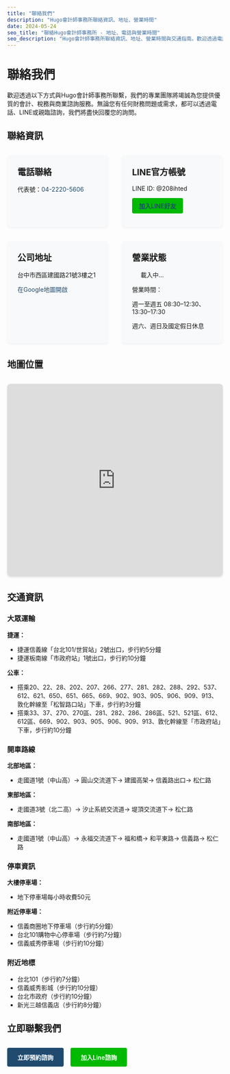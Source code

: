 ```yaml
---
title: "聯絡我們"
description: "Hugo會計師事務所聯絡資訊、地址、營業時間"
date: 2024-05-24
seo_title: "聯絡Hugo會計師事務所 - 地址、電話與營業時間"
seo_description: "Hugo會計師事務所聯絡資訊、地址、營業時間與交通指南。歡迎透過電話、LINE或親臨諮詢，我們將提供專業會計稅務服務。立即聯絡 https://hugo-accounting.com/contact/"
---
```


# 聯絡我們

歡迎透過以下方式與Hugo會計師事務所聯繫，我們的專業團隊將竭誠為您提供優質的會計、稅務與商業諮詢服務。無論您有任何財務問題或需求，都可以透過電話、LINE或親臨諮詢，我們將盡快回覆您的詢問。

## 聯絡資訊

<div class="contact-cards">
  <div class="contact-card">
    <i class="fas fa-phone-alt"></i>
    <h3>電話聯絡</h3>
    <p>代表號：<a href="tel:+886422205606">04-2220-5606</a></p>
  </div>
  
  <div class="contact-card">
    <i class="fab fa-line"></i>
    <h3>LINE官方帳號</h3>
    <p>LINE ID: @208ihted</p>
    <p><a href="https://line.me/R/ti/p/@208ihted" class="line-btn">加入LINE好友</a></p>
  </div>
  
  <div class="contact-card">
    <i class="fas fa-map-marker-alt"></i>
    <h3>公司地址</h3>
    <p>台中市西區建國路21號3樓之1</p>
    <p><a href="https://maps.google.com/?q=台中市西區建國路21號3樓之1" target="_blank">在Google地圖開啟</a></p>
  </div>
  
  <div class="contact-card">
    <i class="fas fa-clock"></i>
    <h3>營業狀態</h3>
    <div id="business-status">
      <p class="status-indicator"><span class="status-dot"></span><span id="status-text">載入中...</span></p>
      <p>營業時間：</p>
      <p>週一至週五 08:30–12:30、13:30–17:30</p>
      <p>週六、週日及國定假日休息</p>
    </div>
  </div>
</div>

## 地圖位置

<div class="map-container">
  <iframe src="https://www.google.com/maps/embed?pb=!1m18!1m12!1m3!1d3614.7635725087626!2d121.56442287605861!3d25.033632877778995!2m3!1f0!2f0!3f0!3m2!1i1024!2i768!4f13.1!3m3!1m2!1s0x3442abb6e9d7f17d%3A0xd508f7b3aa02d539!2zMTEw5Y-w5YyX5biC5L-h576p5Y2A5p2-5LuB6LevMTAw6Jmf!5e0!3m2!1szh-TW!2stw!4v1716534000000!5m2!1szh-TW!2stw" width="100%" height="450" style="border:0;" allowfullscreen="" loading="lazy" referrerpolicy="no-referrer-when-downgrade"></iframe>
</div>

## 交通資訊

### 大眾運輸

**捷運：**
- 捷運信義線「台北101/世貿站」2號出口，步行約5分鐘
- 捷運板南線「市政府站」1號出口，步行約10分鐘

**公車：**
- 搭乘20、22、28、202、207、266、277、281、282、288、292、537、612、621、650、651、665、669、902、903、905、906、909、913、敦化幹線至「松智路口站」下車，步行約3分鐘
- 搭乘33、37、270、270區、281、282、286、286區、521、521區、612、612區、669、902、903、905、906、909、913、敦化幹線至「市政府站」下車，步行約10分鐘

### 開車路線

**北部地區：**
- 走國道1號（中山高）→ 圓山交流道下→ 建國高架→ 信義路出口→ 松仁路

**東部地區：**
- 走國道3號（北二高）→ 汐止系統交流道→ 堤頂交流道下→ 松仁路

**南部地區：**
- 走國道1號（中山高）→ 永福交流道下→ 福和橋→ 和平東路→ 信義路→ 松仁路

### 停車資訊

**大樓停車場：**
- 地下停車場每小時收費50元

**附近停車場：**
- 信義商圈地下停車場（步行約5分鐘）
- 台北101購物中心停車場（步行約7分鐘）
- 信義威秀停車場（步行約10分鐘）

### 附近地標

- 台北101（步行約7分鐘）
- 信義威秀影城（步行約10分鐘）
- 台北市政府（步行約10分鐘）
- 新光三越信義店（步行約8分鐘）

## 立即聯繫我們

<div class="cta-buttons">
  <a href="/appointment/" class="btn btn-primary">立即預約諮詢</a>
  <a href="https://line.me/R/ti/p/@hugoaccounting" class="btn btn-secondary">加入Line諮詢</a>
</div>

<script>
document.addEventListener('DOMContentLoaded', function() {
  updateBusinessStatus();
  setInterval(updateBusinessStatus, 60000); // 每分鐘更新一次
});

function updateBusinessStatus() {
  const now = new Date();
  const taipeiTime = new Intl.DateTimeFormat('en-US', {
    timeZone: 'Asia/Taipei',
    hour: '2-digit',
    minute: '2-digit',
    hour12: false
  }).format(now);
  
  const day = now.getDay(); // 0 = 週日, 1-5 = 週一至週五, 6 = 週六
  const hour = parseInt(taipeiTime.split(':')[0]);
  const minute = parseInt(taipeiTime.split(':')[1]);
  const currentTime = hour * 60 + minute; // 轉換為分鐘計算
  
  const morningStart = 8 * 60 + 30; // 08:30
  const morningEnd = 12 * 60 + 30;  // 12:30
  const afternoonStart = 13 * 60 + 30; // 13:30
  const afternoonEnd = 17 * 60 + 30;  // 17:30
  
  const statusText = document.getElementById('status-text');
  const statusDot = document.querySelector('.status-dot');
  
  // 判斷是否為工作日
  if (day >= 1 && day <= 5) {
    // 判斷是否在營業時間內
    if ((currentTime >= morningStart && currentTime < morningEnd) || 
        (currentTime >= afternoonStart && currentTime < afternoonEnd)) {
      statusText.textContent = '營業中';
      statusDot.classList.add('open');
      statusDot.classList.remove('closed');
    } else if (currentTime >= morningEnd && currentTime < afternoonStart) {
      statusText.textContent = '午休中 (13:30恢復營業)';
      statusDot.classList.add('lunch');
      statusDot.classList.remove('open', 'closed');
    } else if (currentTime < morningStart) {
      statusText.textContent = '休息中 (今日08:30開始營業)';
      statusDot.classList.add('closed');
      statusDot.classList.remove('open', 'lunch');
    } else {
      statusText.textContent = '休息中 (明日08:30開始營業)';
      statusDot.classList.add('closed');
      statusDot.classList.remove('open', 'lunch');
    }
  } else {
    statusText.textContent = '休息中 (週一08:30開始營業)';
    statusDot.classList.add('closed');
    statusDot.classList.remove('open', 'lunch');
  }
}
</script>

<style>
.contact-cards {
  display: grid;
  grid-template-columns: repeat(2, 1fr);
  gap: 2rem;
  margin: 2rem 0;
}

.contact-card {
  background-color: #f8f9fa;
  border-radius: 8px;
  padding: 1.5rem;
  box-shadow: 0 2px 4px rgba(0,0,0,0.05);
  transition: transform 0.3s ease, box-shadow 0.3s ease;
}

.contact-card:hover {
  transform: translateY(-4px);
  box-shadow: 0 4px 8px rgba(0,0,0,0.1);
}

.contact-card i {
  font-size: 2rem;
  color: #204B6E;
  margin-bottom: 1rem;
}

.contact-card h3 {
  margin-top: 0;
  margin-bottom: 1rem;
  font-size: 1.25rem;
}

.contact-card p {
  margin-bottom: 0.5rem;
}

.contact-card a {
  color: #204B6E;
  text-decoration: none;
}

.contact-card a:hover {
  text-decoration: underline;
}

.qrcode {
  margin-top: 1rem;
}

.qrcode img {
  max-width: 150px;
  height: auto;
}

.map-container {
  margin: 2rem 0;
  border-radius: 8px;
  overflow: hidden;
  box-shadow: 0 2px 4px rgba(0,0,0,0.1);
}

.status-indicator {
  display: flex;
  align-items: center;
  margin-bottom: 0.5rem;
}

.status-dot {
  display: inline-block;
  width: 12px;
  height: 12px;
  border-radius: 50%;
  margin-right: 8px;
}

.status-dot.open {
  background-color: #10B981;
  box-shadow: 0 0 8px rgba(16, 185, 129, 0.6);
}

.status-dot.closed {
  background-color: #EF4444;
  box-shadow: 0 0 8px rgba(239, 68, 68, 0.6);
}

.status-dot.lunch {
  background-color: #F59E0B;
  box-shadow: 0 0 8px rgba(245, 158, 11, 0.6);
}

.cta-buttons {
  display: flex;
  gap: 1rem;
  margin: 2rem 0;
}

.btn {
  display: inline-block;
  padding: 0.75rem 1.5rem;
  border-radius: 4px;
  text-decoration: none;
  font-weight: 600;
  text-align: center;
  transition: background-color 0.3s ease;
}

.btn-primary {
  background-color: #204B6E;
  color: white;
}

.btn-primary:hover {
  background-color: #2C5F7F;
}

.btn-secondary {
  background-color: #00B900;
  color: white;
}

.btn-secondary:hover {
  background-color: #00a000;
}

.line-btn {
  display: inline-block;
  background-color: #00B900;
  color: white;
  padding: 0.5rem 1rem;
  border-radius: 4px;
  text-decoration: none;
  font-weight: 600;
  transition: background-color 0.3s ease;
}

.line-btn:hover {
  background-color: #00a000;
  color: white;
  text-decoration: none;
}

/* 響應式設計 */
@media (max-width: 1024px) {
  .contact-cards {
    grid-template-columns: repeat(2, 1fr);
  }
}

@media (max-width: 640px) {
  .contact-cards {
    grid-template-columns: 1fr;
  }
  
  .cta-buttons {
    flex-direction: column;
  }
}
</style>